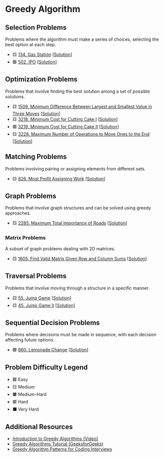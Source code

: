 # Greedy Algorithm

Selection Problems
------------------

Problems where the algorithm must make a series of choices, selecting the best option at each step.

-   🟨 [134. Gas Station](https://leetcode.com/problems/gas-station/) [[Solution](./134.%20Gas%20Station.md)]
-   🟥 [502. IPO](https://leetcode.com/problems/ipo/) [[Solution](./502.%20IPO.md)]

Optimization Problems
---------------------

Problems that involve finding the best solution among a set of possible solutions.

-   🟨 [1509. Minimum Difference Between Largest and Smallest Value in Three Moves](https://leetcode.com/problems/minimum-difference-between-largest-and-smallest-value-in-three-moves/) [[Solution](./1509.%20Minimum%20Difference%20Between%20Largest%20and%20Smallest%20Value%20in%20Three%20Moves.md)]
-   🟨 [3218. Minimum Cost for Cutting Cake I](https://leetcode.com/problems/minimum-cost-for-cutting-cake-i/) [[Solution](./3218.%20Minimum%20Cost%20for%20Cutting%20Cake%20I.md)]
-   🟥 [3219. Minimum Cost for Cutting Cake II](https://leetcode.com/problems/minimum-cost-for-cutting-cake-ii/) [[Solution](./3219.%20Minimum%20Cost%20for%20Cutting%20Cake%20II.md)]
-   🟨 [3228. Maximum Number of Operations to Move Ones to the End](https://leetcode.com/problems/maximum-number-of-operations-to-move-ones-to-the-end/) [[Solution](./3228.%20Maximum%20Number%20of%20Operations%20to%20Move%20Ones%20to%20the%20End.md)]

Matching Problems
-----------------

Problems involving pairing or assigning elements from different sets.

-   🟨 [826. Most Profit Assigning Work](https://leetcode.com/problems/most-profit-assigning-work/) [[Solution](./826.%20Most%20Profit%20Assigning%20Work.md)]

Graph Problems
--------------

Problems that involve graph structures and can be solved using greedy approaches.

-   🟨 [2285. Maximum Total Importance of Roads](https://leetcode.com/problems/maximum-total-importance-of-roads/) [[Solution](./2285.%20Maximum%20Total%20Importance%20of%20Roads.md)]

### Matrix Problems

A subset of graph problems dealing with 2D matrices.

-   🟨 [1605. Find Valid Matrix Given Row and Column Sums](https://leetcode.com/problems/find-valid-matrix-given-row-and-column-sums/) [[Solution](./1605.%20Find%20Valid%20Matrix%20Given%20Row%20and%20Column%20Sums.md)]

Traversal Problems
------------------

Problems that involve moving through a structure in a specific manner.

-   🟨 [55. Jump Game](https://leetcode.com/problems/jump-game/) [[Solution](./55.%20Jump%20Game.md)]
-   🟨 [45. Jump Game II](https://leetcode.com/problems/jump-game-ii/) [[Solution](./45.%20Jump%20Game%20II.md)]

Sequential Decision Problems
----------------------------

Problems where decisions must be made in sequence, with each decision affecting future options.

-   🟩 [860. Lemonade Change](https://leetcode.com/problems/lemonade-change/) [[Solution](./860.%20Lemonade%20Change.md)]

Problem Difficulty Legend
-------------------------

-   🟩 Easy
-   🟨 Medium
-   🟧 Medium-Hard
-   🟥 Hard
-   ⬛ Very Hard

Additional Resources
--------------------

-   [Introduction to Greedy Algorithms (Video)](https://www.youtube.com/watch?v=HzeK7g8cD0Y)
-   [Greedy Algorithms Tutorial (GeeksforGeeks)](https://www.geeksforgeeks.org/greedy-algorithms/)
-   [Greedy Algorithm Patterns for Coding Interviews](https://medium.com/algorithms-and-leetcode/greedy-algorithm-patterns-for-coding-interviews-35e92dd5f62a)
